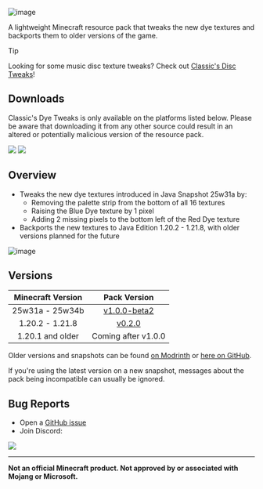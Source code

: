 ![image](https://i.imgur.com/6vQsrjf.png)

A lightweight Minecraft resource pack that tweaks the new dye textures and backports them to older versions of the game.

> [!TIP]
> Looking for some music disc texture tweaks? Check out [Classic's Disc Tweaks](https://modrinth.com/resourcepack/classics-disc-tweaks)!

## Downloads

Classic's Dye Tweaks is only available on the platforms listed below. Please be aware that downloading it from any other source could result in an altered or potentially malicious version of the resource pack.

[![](https://img.shields.io/modrinth/dt/g4Q5Ee62?label=Modrinth&style=for-the-badge&color=00AF5C&logo=modrinth)](https://modrinth.com/resourcepack/classics-dye-tweaks)
[![](https://img.shields.io/github/downloads/Classic36-Media/Classics-Dye-Tweaks/total?label=GitHub&style=for-the-badge&color=181717&logo=github)](https://github.com/Classic36-Media/Classics-Dye-Tweaks/releases)

## Overview

* Tweaks the new dye textures introduced in Java Snapshot 25w31a by:
    * Removing the palette strip from the bottom of all 16 textures
    * Raising the Blue Dye texture by 1 pixel
    * Adding 2 missing pixels to the bottom left of the Red Dye texture
* Backports the new textures to Java Edition 1.20.2 - 1.21.8, with older versions planned for the future

![image](https://i.imgur.com/m9h3v6t.gif)

## Versions

| Minecraft Version | Pack Version |
| :--: | :--: |
| 25w31a - 25w34b | [v1.0.0-beta2](https://github.com/Classic36-Media/Classics-Dye-Tweaks/releases/tag/v1.0.0-beta2) |
| 1.20.2 - 1.21.8 | [v0.2.0](https://github.com/Classic36-Media/Classics-Dye-Tweaks/releases/tag/v0.2.0) |
| 1.20.1 and older | Coming after v1.0.0 |

Older versions and snapshots can be found [on Modrinth](https://modrinth.com/datapack/classics-dye-tweaks/versions) or [here on GitHub](https://github.com/Classic36-Media/Classics-Dye-Tweaks/wiki/Versions).

If you're using the latest version on a new snapshot, messages about the pack being incompatible can usually be ignored.

## Bug Reports
* Open a [GitHub issue](https://github.com/Classic36-Media/Classics-Dye-Tweaks/issues/new/choose)
* Join Discord:

[![](https://img.shields.io/discord/1107084025442607206?label=Discord&style=for-the-badge&color=5865F2&logo=discord)](https://discord.gg/vZJSDjPcmu)

***

**Not an official Minecraft product. Not approved by or associated with Mojang or Microsoft.**